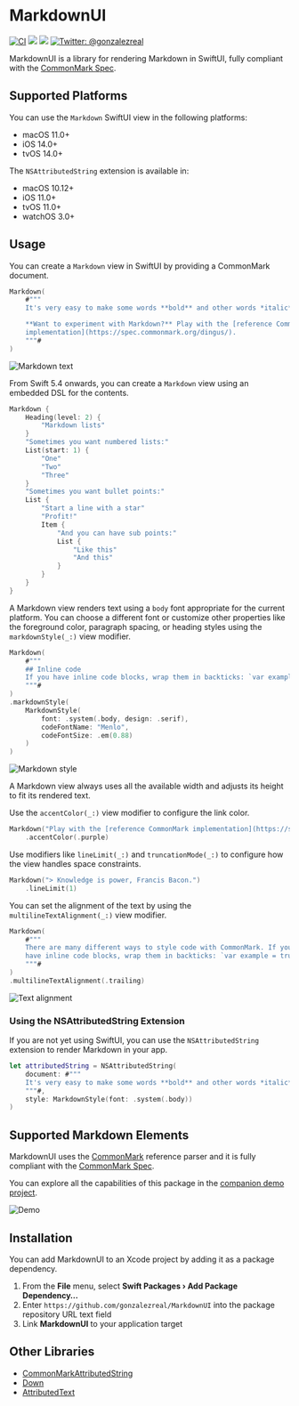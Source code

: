 # MarkdownUI
[![CI](https://github.com/gonzalezreal/MarkdownUI/workflows/CI/badge.svg)](https://github.com/gonzalezreal/MarkdownUI/actions?query=workflow%3ACI)
[![](https://img.shields.io/endpoint?url=https%3A%2F%2Fswiftpackageindex.com%2Fapi%2Fpackages%2Fgonzalezreal%2FMarkdownUI%2Fbadge%3Ftype%3Dswift-versions)](https://swiftpackageindex.com/gonzalezreal/MarkdownUI)
[![](https://img.shields.io/endpoint?url=https%3A%2F%2Fswiftpackageindex.com%2Fapi%2Fpackages%2Fgonzalezreal%2FMarkdownUI%2Fbadge%3Ftype%3Dplatforms)](https://swiftpackageindex.com/gonzalezreal/MarkdownUI)
[![Twitter: @gonzalezreal](https://img.shields.io/badge/twitter-@gonzalezreal-blue.svg?style=flat)](https://twitter.com/gonzalezreal)

MarkdownUI is a library for rendering Markdown in SwiftUI, fully compliant with the [CommonMark Spec](https://spec.commonmark.org/current/).

## Supported Platforms

You can use the `Markdown` SwiftUI view in the following platforms:

* macOS 11.0+
* iOS 14.0+
* tvOS 14.0+

The `NSAttributedString` extension is available in: 

* macOS 10.12+
* iOS 11.0+
* tvOS 11.0+
* watchOS 3.0+

## Usage

You can create a `Markdown` view in SwiftUI by providing a CommonMark document.

```swift
Markdown(
    #"""
    It's very easy to make some words **bold** and other words *italic* with Markdown.

    **Want to experiment with Markdown?** Play with the [reference CommonMark
    implementation](https://spec.commonmark.org/dingus/).
    """#
)
```

![Markdown text](Screenshots/Text.png)

From Swift 5.4 onwards, you can create a `Markdown` view using an embedded DSL for the contents.

```swift
Markdown {
    Heading(level: 2) {
        "Markdown lists"
    }
    "Sometimes you want numbered lists:"
    List(start: 1) {
        "One"
        "Two"
        "Three"
    }
    "Sometimes you want bullet points:"
    List {
        "Start a line with a star"
        "Profit!"
        Item {
            "And you can have sub points:"
            List {
                "Like this"
                "And this"
            }
        }
    }
}
```

A Markdown view renders text using a `body` font appropriate for the current platform.
You can choose a different font or customize other properties like the foreground color,
paragraph spacing, or heading styles using the `markdownStyle(_:)` view modifier.

```swift
Markdown(
    #"""
    ## Inline code
    If you have inline code blocks, wrap them in backticks: `var example = true`.
    """#
)
.markdownStyle(
    MarkdownStyle(
        font: .system(.body, design: .serif),
        codeFontName: "Menlo",
        codeFontSize: .em(0.88)
    )
)
```

![Markdown style](Screenshots/Style.png)

A Markdown view always uses all the available width and adjusts its height to fit its
rendered text.

Use the `accentColor(_:)` view modifier to configure the link color.

```swift
Markdown("Play with the [reference CommonMark implementation](https://spec.commonmark.org/dingus/).")
    .accentColor(.purple)
```

Use modifiers like `lineLimit(_:)`  and `truncationMode(_:)` to configure
how the view handles space constraints.

```swift
Markdown("> Knowledge is power, Francis Bacon.")
    .lineLimit(1)
```

You can set the alignment of the text by using the `multilineTextAlignment(_:)` view modifier.

```swift
Markdown(
    #"""
    There are many different ways to style code with CommonMark. If you
    have inline code blocks, wrap them in backticks: `var example = true`.
    """#
)
.multilineTextAlignment(.trailing)
```

![Text alignment](Screenshots/TextAlignment.png)

### Using the NSAttributedString Extension
If you are not yet using SwiftUI, you can use the `NSAttributedString` extension to render Markdown in your app.

```swift
let attributedString = NSAttributedString(
    document: #"""
    It's very easy to make some words **bold** and other words *italic* with Markdown.
    """#,
    style: MarkdownStyle(font: .system(.body))
)
```

## Supported Markdown Elements
MarkdownUI uses the [CommonMark](https://github.com/commonmark/cmark) reference parser and it is fully compliant with the [CommonMark Spec](https://spec.commonmark.org/current/).

You can explore all the capabilities of this package in the [companion demo project](Examples/MarkdownUIDemo).

![Demo](Screenshots/Demo.png)

## Installation
You can add MarkdownUI to an Xcode project by adding it as a package dependency.
1. From the **File** menu, select **Swift Packages › Add Package Dependency…**
1. Enter `https://github.com/gonzalezreal/MarkdownUI` into the package repository URL text field
1. Link **MarkdownUI** to your application target

## Other Libraries
* [CommonMarkAttributedString](https://github.com/mattt/CommonMarkAttributedString)
* [Down](https://github.com/johnxnguyen/Down)
* [AttributedText](https://github.com/gonzalezreal/AttributedText)
